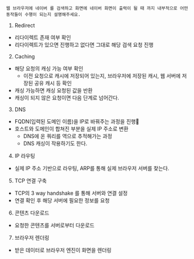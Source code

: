 
```
웹 브라우저에 네이버 를 검색하고 화면에 네이버 화면이 출력이 될 때 까지 내부적으로 어떤 동작들이 수행이 되는지 설명해주세요.
```

1. Redirect
- 리다이렉트 존재 여부 확인
- 리다이렉트가 있으면 진행하고 없다면 그대로 해당 검색 요청 진행

2. Caching
- 해당 요청의 캐싱 가능 여부 확인
	- 이전 요청으로 캐시에 저장되어 있는지, 브라우저에 저장된 캐시, 웹 서버에 저장된 공유 캐시 등 확인
- 캐싱 가능하면 캐싱 요청된 값을 반환
- 캐싱이 되지 않은 요청이면 다음 단계로 넘어간다.

3. DNS
- FQDN(입력된 도메인 이름)을 IP로 바꿔주는 과정을 진행
- 호스트와 도메인이 합쳐진 부분을 실제 IP 주소로 변환
	- DNS에 온 쿼리를 역으로 추적해가는 과정
	- DNS 캐싱이 작용하기도 한다.

4. IP 라우팅
- 실제 IP 주소 기반으로 라우팅, ARP를 통해 실제 브라우저 서버를 찾는다.

5. TCP 연결 구축
- TCP의 3 way handshake 를 통해 서버와 연결 설정
- 연결 확인 후 해당 서버에 필요한 정보를 요청

6. 콘텐츠 다운로드
- 요청한 콘텐츠를 서버로부터 다운로드

7. 브라우저 렌더링
- 받은 데이터로 브라우저 엔진이 화면을 렌더링